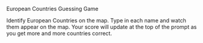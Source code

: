 European Countries Guessing Game

Identify European Countries on the map. Type in each name and watch them appear on the map. Your score will update at the top of the prompt as you get more and more countries correct.
